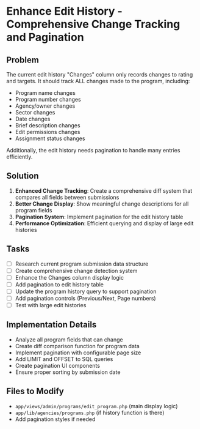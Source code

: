 # Enhance Edit History - Comprehensive Change Tracking and Pagination

## Problem
The current edit history "Changes" column only records changes to rating and targets. It should track ALL changes made to the program, including:
- Program name changes
- Program number changes  
- Agency/owner changes
- Sector changes
- Date changes
- Brief description changes
- Edit permissions changes
- Assignment status changes

Additionally, the edit history needs pagination to handle many entries efficiently.

## Solution
1. **Enhanced Change Tracking**: Create a comprehensive diff system that compares all fields between submissions
2. **Better Change Display**: Show meaningful change descriptions for all program fields
3. **Pagination System**: Implement pagination for the edit history table
4. **Performance Optimization**: Efficient querying and display of large edit histories

## Tasks
- [ ] Research current program submission data structure
- [ ] Create comprehensive change detection system
- [ ] Enhance the Changes column display logic
- [ ] Add pagination to edit history table
- [ ] Update the program history query to support pagination
- [ ] Add pagination controls (Previous/Next, Page numbers)
- [ ] Test with large edit histories

## Implementation Details
- Analyze all program fields that can change
- Create diff comparison function for program data
- Implement pagination with configurable page size
- Add LIMIT and OFFSET to SQL queries
- Create pagination UI components
- Ensure proper sorting by submission date

## Files to Modify
- `app/views/admin/programs/edit_program.php` (main display logic)
- `app/lib/agencies/programs.php` (if history function is there)
- Add pagination styles if needed
